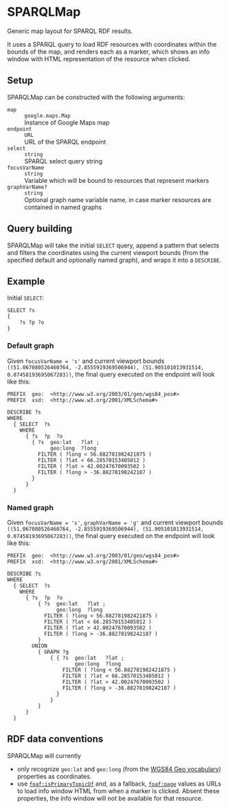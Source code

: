 # SPARQLMap
Generic map layout for SPARQL RDF results.

It uses a SPARQL query to load RDF resources with coordinates within the bounds of the map, and renders each as a marker, which shows an info window with HTML representation of the resource when clicked.

## Setup

SPARQLMap can be constructed with the following arguments:

<dl>
    <dt><code>map</code></dt>
    <dd><code>google.maps.Map</code></dd>
    <dd>Instance of Google Maps map</dd>
    <dt><code>endpoint</code></dt>
    <dd><code>URL</code></dd>
    <dd>URL of the SPARQL endpoint</dd>
    <dt><code>select</code></dt>
    <dd><code>string</code></dd>
    <dd>SPARQL select query string</dd>
    <dt><code>focusVarName</code></dt>
    <dd><code>string</code></dd>
    <dd>Variable which will be bound to resources that represent markers</dd>
    <dt><code>graphVarName?</code></dt>
    <dd><code>string</code></dd>
    <dd>Optional graph name variable name, in case marker resources are contained in named graphs</dd>
</dl>

## Query building

SPARQLMap will take the initial `SELECT` query, append a pattern that selects and filters the coordinates using the current viewport bounds (from the specified default and optionally named graph), and wraps it into a `DESCRIBE`.

## Example


Initial `SELECT`:

```sparql
SELECT ?s
{
    ?s ?p ?o
}
```

### Default graph

Given `focusVarName = 's'` and current viewport bounds `((51.067080526460764, -2.8555919369506944), (51.905101013931514, 0.07458193695067283))`, the final query executed on the endpoint will look like this:
```sparql
PREFIX  geo:  <http://www.w3.org/2003/01/geo/wgs84_pos#>
PREFIX  xsd:  <http://www.w3.org/2001/XMLSchema#>

DESCRIBE ?s
WHERE
  { SELECT  ?s
    WHERE
      { ?s  ?p  ?o
        { ?s  geo:lat   ?lat ;
              geo:long  ?long
          FILTER ( ?long < 56.882781982421875 )
          FILTER ( ?lat < 66.28570153405012 )
          FILTER ( ?lat > 42.00247670093502 )
          FILTER ( ?long > -36.88278198242187 )
        }
      }
  }
```

### Named graph

Given `focusVarName = 's'`, `graphVarName = 'g'` and current viewport bounds `((51.067080526460764, -2.8555919369506944), (51.905101013931514, 0.07458193695067283))`, the final query executed on the endpoint will look like this:
```sparql
PREFIX  geo:  <http://www.w3.org/2003/01/geo/wgs84_pos#>
PREFIX  xsd:  <http://www.w3.org/2001/XMLSchema#>

DESCRIBE ?s
WHERE
  { SELECT  ?s
    WHERE
      { ?s  ?p  ?o
          { ?s  geo:lat   ?lat ;
                geo:long  ?long
            FILTER ( ?long < 56.882781982421875 )
            FILTER ( ?lat < 66.28570153405012 )
            FILTER ( ?lat > 42.00247670093502 )
            FILTER ( ?long > -36.88278198242187 )
          }
        UNION
          { GRAPH ?g
              { { ?s  geo:lat   ?lat ;
                      geo:long  ?long
                  FILTER ( ?long < 56.882781982421875 )
                  FILTER ( ?lat < 66.28570153405012 )
                  FILTER ( ?lat > 42.00247670093502 )
                  FILTER ( ?long > -36.88278198242187 )
                }
              }
          }
      }
  }
```


## RDF data conventions

SPARQLMap will currently
* only recognize `geo:lat` and `geo:long` (from the [WGS84 Geo vocabulary](https://www.w3.org/2003/01/geo/)) properties as coordinates.
* use [`foaf:isPrimaryTopicOf`](http://xmlns.com/foaf/spec/#term_isPrimaryTopicOf) and, as a fallback, [`foaf:page`](http://xmlns.com/foaf/spec/#term_page) values as URLs to load info window HTML from when a marker is clicked. Absent these properties, the info window will not be available for that resource.